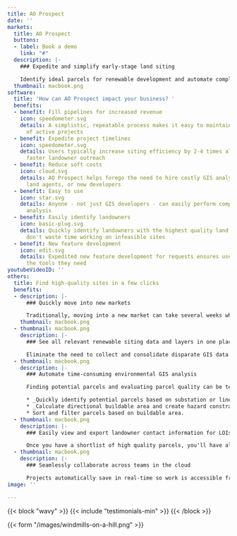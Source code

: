 ```yaml
---
title: AO Prospect
date: ''
markets:
  title: AO Prospect
  buttons:
  - label: Book a demo
    link: "#"
  description: |-
    ### Expedite and simplify early-stage land siting

    Identify ideal parcels for renewable development and automate complex GIS analysis to find high-quality sites in just minutes.
  thumbnail: macbook.png
software:
  title: 'How can AO Prospect impact your business? '
  benefits:
  - benefit: Fill pipelines for increased revenue
    icon: speedometer.svg
    details: A simplistic, repeatable process makes it easy to maintain a steady flow
      of active projects
  - benefit: Expedite project timelines
    icon: speedometer.svg
    details: Users typically increase siting efficiency by 2-4 times allowing for
      faster landowner outreach
  - benefit: Reduce soft costs
    icon: cloud.svg
    details: AO Prospect helps forego the need to hire costly GIS analysts, external
      land agents, or new developers
  - benefit: Easy to use
    icon: star.svg
    details: Anyone - not just GIS developers - can easily perform complex environmental
      analysis
  - benefit: Easily identify landowners
    icon: basic-plug.svg
    details: Quickly identify landowners with the highest quality land, so that you
      don't waste time working on infeasible sites
  - benefit: New feature development
    icon: edit.svg
    details: Expedited new feature development for requests ensures users always have
      the tools they need
youtubeVideoID: ''
others:
  title: Find high-quality sites in a few clicks
  benefits:
  - description: |-
      ### Quickly move into new markets

      Traditionally, moving into a new market can take several weeks while you find all of the right data. AO Prospect has nationwide coverage, so you can move into a new market overnight
    thumbnail: macbook.png
  - thumbnail: macbook.png
    description: |-
      ### See all relevant renewable siting data and layers in one place

      Eliminate the need to collect and consolidate disparate GIS data sources. All of the layers needed for renewable siting, including wetlands, flood, topo, etc. come pre-loaded. We can also integrate any unique data that you already have.
  - thumbnail: macbook.png
    description: |-
      ### Automate time-consuming environmental GIS analysis

      Finding potential parcels and evaluating parcel quality can be tedious and time-consuming. AO Prospect helps users determine buildable acreage and create constraint maps with just a few clicks. Users can:

      * _Quickly identify potential parcels based on substation or line radius and acreage._
      * _Calculate directional buildable area and create hazard constraint maps for all parcels._
      * Sort and filter parcels based on buildable area.
  - thumbnail: macbook.png
    description: |-
      ### Easily view and export landowner contact information for LOIs

      Once you have a shortlist of high quality parcels, you'll have all the land owner information you need to send out mailers.
  - thumbnail: macbook.png
    description: |-
      ### Seamlessly collaborate across teams in the cloud

      Projects automatically save in real-time so work is accessible from anywhere. Export land owner data, KML constraint maps, and PDF reports for seamless downstream design and landowner outreach activity.
image: ''

---
```

{{< block "wavy" >}}
{{< include "testimonials-min" >}}
{{< /block >}}

{{< form "/images/windmills-on-a-hill.png" >}}